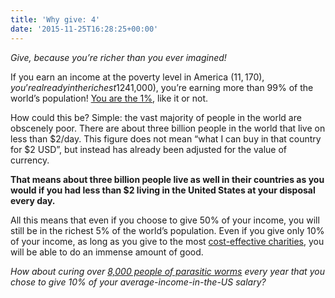 ```yaml
---
title: 'Why give: 4'
date: '2015-11-25T16:28:25+00:00'
---
```

*Give, because you’re richer than you ever imagined!*

If you earn an income at the poverty level in America ($11,170), you’re already in the richest 12% of the world’s population! And if you earn the average income in the US ($41,000), you’re earning more than 99% of the world’s population! [You are the 1%](http://www.givingwhatwecan.org/why-give/how-rich-am-i), like it or not.

How could this be? Simple: the vast majority of people in the world are obscenely poor. There are about three billion people in the world that live on less than $2/day. This figure does not mean “what I can buy in that country for $2 USD”, but instead has already been adjusted for the value of currency.

**That means about three billion people live as well in their countries as you would if you had less than $2 living in the United States at your disposal every day.**

All this means that even if you choose to give 50% of your income, you will still be in the richest 5% of the world’s population. Even if you give only 10% of your income, as long as you give to the most [cost-effective charities](http://www.givingwhatwecan.org/about-us/our-research/the-moral-imperative-towards-cost-effectiveness), you will be able to do an immense amount of good.

*How about curing over [8,000 people of parasitic worms](http://www.givingwhatwecan.org/where-to-give/recommended-charities#sci) every year that you chose to give 10% of your average-income-in-the-US salary?*
